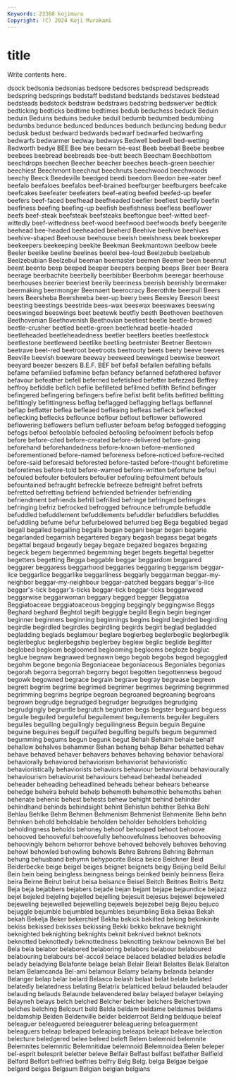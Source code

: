 ```yaml
---
Keywords: 23360 kojimura
Copyright: (C) 2024 Koji Murakami
---
```


# title

Write contents here.



dsock bedsonia bedsonias bedsore bedsores bedspread bedspreads bedspring bedsprings
bedstaff bedstand bedstands bedstaves bedstead bedsteads bedstock bedstraw bedstraws bedstring
bedswerver bedtick bedticking bedticks bedtime bedtimes bedub beduchess beduck Beduin
beduin Beduins beduins beduke bedull bedumb bedumbed bedumbing bedumbs bedunce
bedunced bedunces bedunch beduncing bedung bedur bedusk bedust bedward bedwards
bedwarf bedwarfed bedwarfing bedwarfs bedwarmer bedway bedways Bedwell bedwell bed-wetting
Bedworth bedye BEE Bee bee beearn be-east Beeb beeball Beebe
beebee beebees beebread beebreads bee-butt beech Beecham Beechbottom beechdrops beechen
Beecher beecher beeches beech-green beechier beechiest Beechmont beechnut beechnuts beechwood
beechwoods beechy Beeck Beedeville beedged beedi beedom Beedon bee-eater beef
beefalo beefaloes beefalos beef-brained beefburger beefburgers beefcake beefcakes beefeater beefeaters
beef-eating beefed beefed-up beefer beefers beef-faced beefhead beefheaded beefier beefiest
beefily beefin beefiness beefing beefing-up beefish beefishness beefless beeflower beefs
beef-steak beefsteak beefsteaks beeftongue beef-witted beef-wittedly beef-wittedness beef-wood beefwood beefwoods
beefy beegerite beehead bee-headed beeheaded beeherd Beehive beehive beehives beehive-shaped
Beehouse beehouse beeish beeishness beek beekeeper beekeepers beekeeping beekite Beekman
Beekmantown beelbow beele Beeler beelike beeline beelines beelol bee-loud Beelzebub
beelzebub Beelzebubian Beelzebul beeman beemaster beemen Beemer been beennut beent
beento beep beeped beeper beepers beeping beeps Beer beer Beera
beerage beerbachite beerbelly beerbibber Beerbohm beeregar beerhouse beerhouses beerier beeriest
beerily beeriness beerish beerishly beermaker beermaking beermonger Beernaert beerocracy Beerothite
beerpull Beers beers Beersheba Beersheeba beer-up beery bees Beesley Beeson
beest beesting beestings beestride bees-wax beeswax beeswaxes beeswing beeswinged beeswings
beet beetewk beetfly beeth Beethoven beethoven Beethovenian Beethovenish Beethovian beetiest
beetle beetle-browed beetle-crusher beetled beetle-green beetlehead beetle-headed beetleheaded beetleheadedness beetler
beetlers beetles beetlestock beetlestone beetleweed beetlike beetling beetmister Beetner Beetown
beetrave beet-red beetroot beetroots beetrooty beets beety beeve beeves Beeville
beevish beeware beeway beeweed beewinged beewise beewort beeyard beezer beezers
B.E.F. BEF bef befall befallen befalling befalls befame befamilied befamine
befan befancy befanned befathered befavor befavour befeather befell beferned befetished
befetter befezzed Beffrey beffroy befiddle befilch befile befilleted befilmed befilth
Befind befinger befingered befingering befingers befire befist befit befits befitted
befitting befittingly befittingness beflag beflagged beflagging beflags beflannel beflap beflatter
beflea befleaed befleaing befleas befleck beflecked beflecking beflecks beflounce beflour
beflout beflower beflowered beflowering beflowers beflum befluster befoam befog befogged
befogging befogs befool befoolable befooled befooling befoolment befools befop before
before-cited before-created before-delivered before-going beforehand beforehandedness before-known before-mentioned beforementioned before-named
beforeness before-noticed before-recited before-said beforesaid beforested before-tasted before-thought beforetime beforetimes
before-told before-warned before-written befortune befoul befouled befouler befoulers befoulier befouling
befoulment befouls befountained befraught befreckle befreeze befreight befret befrets befretted
befretting befriend befriended befriender befriending befriendment befriends befrill befrilled befringe
befringed befringes befringing befriz befrocked befrogged befrounce befrumple befuddle befuddled
befuddlement befuddlements befuddler befuddlers befuddles befuddling befume befur befurbelowed befurred
beg Bega begabled begad begall begalled begalling begalls began begani
begar begari begarie begarlanded begarnish begartered begary begash begass begat
begats begattal begaud begaudy begay begaze begazed begazes begazing begeck
begem begemmed begemming beget begets begettal begetter begetters begetting Begga
beggable beggar beggardom beggared beggarer beggaress beggarhood beggaries beggaring beggarism
beggar-lice beggarlice beggarlike beggarliness beggarly beggarman beggar-my-neighbor beggar-my-neighbour beggar-patched beggars
beggar's-lice beggar's-tick beggar's-ticks beggar-tick beggar-ticks beggarweed beggarwise beggarwoman beggary begged
begger Beggiatoa Beggiatoaceae beggiatoaceous begging beggingly beggingwise Beggs Beghard beghard
Beghtol begift begiggle begild Begin begin beginger beginner beginners beginning
beginnings begins begird begirded begirding begirdle begirdled begirdles begirdling begirds
begirt beglad begladded begladding beglads beglamour beglare beglerbeg beglerbeglic beglerbeglik
beglerbegluc beglerbegship beglerbey beglew beglic beglide beglitter beglobed begloom begloomed
beglooming beglooms begloze begluc beglue begnaw begnawed begnawn bego begob
begobs begod begoggled begohm begone begonia Begoniaceae begoniaceous Begoniales begonias
begorah begorra begorrah begorry begot begotten begottenness begoud begowk begowned
begrace begrain begrave begray begrease begreen begrett begrim begrime begrimed
begrimer begrimes begriming begrimmed begrimming begrims begripe begroan begroaned begroaning
begroans begrown begrudge begrudged begrudger begrudges begrudging begrudgingly begruntle begrutch
begrutten begs begster beguard beguess beguile beguiled beguileful beguilement beguilements
beguiler beguilers beguiles beguiling beguilingly beguilingness Beguin beguin Beguine beguine
beguines begulf begulfed begulfing begulfs begum begummed begumming begums begun
begunk begut Behah Behaim behale behalf behallow behalves behammer Behan
behang behap Behar behatted behav behave behaved behaver behavers behaves
behaving behavior behavioral behaviorally behaviored behaviorism behaviorist behavioristic behavioristically behaviorists
behaviors behaviour behavioural behaviourally behaviourism behaviourist behaviours behead beheadal beheaded
beheader beheading beheadlined beheads behear behears behearse behedge beheira beheld
behelp behemoth behemothic behemoths behen behenate behenic behest behests behew
behight behind behinder behindhand behinds behindsight behint Behistun behither Behka
Behl Behlau Behlke Behm Behmen Behmenism Behmenist Behmenite Behn behn
Behnken behold beholdable beholden beholder beholders beholding beholdingness beholds behoney
behoof behooped behoot behoove behooved behooveful behoovefully behoovefulness behooves behooving
behoovingly behorn behorror behove behoved behovely behoves behoving behowl behowled
behowling behowls Behre Behrens Behring Behrman behung behusband behymn behypocrite
Beica beice Beichner Beid Beiderbecke beige beigel beiges beignet beignets
beigy Beijing beild Beilul Bein bein being beingless beingness beings
beinked beinly beinness Beira beira Beirne Beirut beirut beisa beisance
Beisel Beitch Beitnes Beitris Beitz Beja beja bejabbers bejabers bejade
bejan bejant bejape bejaundice bejazz bejel bejeled bejeling bejelled bejelling
bejesuit bejesus bejewel bejeweled bejeweling bejewelled bejewelling bejewels bejezebel bejig
Bejou bejuco bejuggle bejumble bejumbled bejumbles bejumbling Beka Bekaa Bekah
bekah Bekelja Beker bekerchief Bekha bekick bekilted beking bekinkinite bekiss
bekissed bekisses bekissing Bekki bekko beknave beknight beknighted beknighting beknights
beknit beknived beknot beknots beknotted beknottedly beknottedness beknotting beknow beknown
Bel bel Bela bela belabor belabored belaboring belabors belabour belaboured
belabouring belabours bel-accoil belace belaced beladied beladies beladle belady beladying
Belafonte belage belah Belair Belait Belaites Belak Belalton belam Belamcanda
Bel-ami belamour Belamy belamy belanda belander Belanger belap belar belard
Belasco belash belast belat belate belated belatedly belatedness belating Belatrix
belatticed belaud belauded belauder belauding belauds Belaunde belavendered belay belayed
belayer belaying Belayneh belays belch belched Belcher belcher belchers Belchertown
belches belching Belcourt beld Belda beldam beldame beldames beldams beldamship
Belden Beldenville belder belderroot Belding belduque beleaf beleaguer beleaguered beleaguerer
beleaguering beleaguerment beleaguers beleap beleaped beleaping beleaps beleapt beleave belection
belecture beledgered belee beleed beleft Belem belemnid belemnite Belemnites belemnitic
Belemnitidae belemnoid Belemnoidea Belen beleper bel-esprit belesprit beletter beleve Belfair
Belfast belfast belfather Belfield Belford Belfort belfried belfries belfry Belg
Belg. belga Belgae belgae belgard belgas Belgaum Belgian belgian belgians
